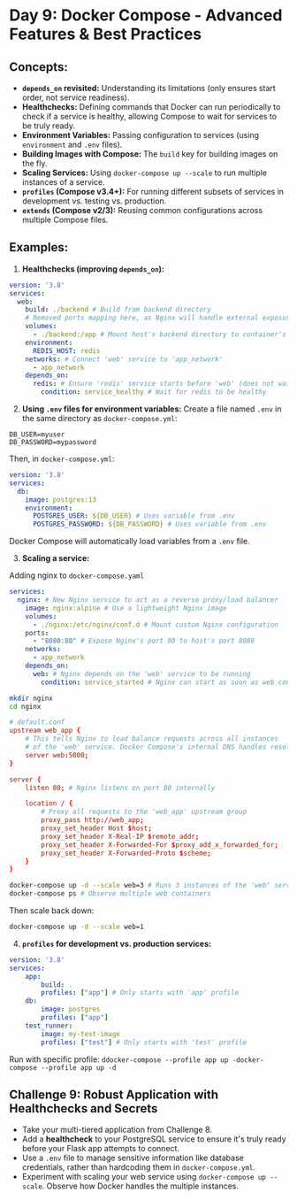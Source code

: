 # Day 9: Docker Compose - Advanced Features & Best Practices

## **Concepts:**

  * **`depends_on` revisited:** Understanding its limitations (only ensures start order, not service readiness).
  * **Healthchecks:** Defining commands that Docker can run periodically to check if a service is healthy, allowing Compose to wait for services to be truly ready.
  * **Environment Variables:** Passing configuration to services (using `environment` and `.env` files).
  * **Building Images with Compose:** The `build` key for building images on the fly.
  * **Scaling Services:** Using `docker-compose up --scale` to run multiple instances of a service.
  * **`profiles` (Compose v3.4+):** For running different subsets of services in development vs. testing vs. production.
  * **`extends` (Compose v2/3):** Reusing common configurations across multiple Compose files.

## **Examples:**

1.  **Healthchecks (improving `depends_on`):**
```yaml
version: '3.8'
services:
  web:
    build: ./backend # Build from backend directory
    # Removed ports mapping here, as Nginx will handle external exposure
    volumes:
      - ./backend:/app # Mount host's backend directory to container's /app
    environment:
      REDIS_HOST: redis
    networks: # Connect 'web' service to 'app_network'
      - app_network
    depends_on:
      redis: # Ensure 'redis' service starts before 'web' (does not wait for readiness)
        condition: service_healthy # Wait for redis to be healthy
```

2.  **Using `.env` files for environment variables:**
Create a file named `.env` in the same directory as `docker-compose.yml`:
```
DB_USER=myuser
DB_PASSWORD=mypassword
```
Then, in `docker-compose.yml`:
```yaml
version: '3.8'
services:
  db:
    image: postgres:13
    environment:
      POSTGRES_USER: ${DB_USER} # Uses variable from .env
      POSTGRES_PASSWORD: ${DB_PASSWORD} # Uses variable from .env
```
Docker Compose will automatically load variables from a `.env` file.

3.  **Scaling a service:**

Adding nginx to `docker-compose.yaml`
```yaml
services:
  nginx: # New Nginx service to act as a reverse proxy/load balancer
    image: nginx:alpine # Use a lightweight Nginx image
    volumes:
      - ./nginx:/etc/nginx/conf.d # Mount custom Nginx configuration
    ports:
      - "8080:80" # Expose Nginx's port 80 to host's port 8080
    networks:
      - app_network
    depends_on:
      web: # Nginx depends on the 'web' service to be running
        condition: service_started # Nginx can start as soon as web containers are started
```

```sh
mkdir nginx
cd nginx
```

```conf
# default.conf
upstream web_app {
    # This tells Nginx to load balance requests across all instances
    # of the 'web' service. Docker Compose's internal DNS handles resolution.
    server web:5000;
}

server {
    listen 80; # Nginx listens on port 80 internally

    location / {
        # Proxy all requests to the 'web_app' upstream group
        proxy_pass http://web_app;
        proxy_set_header Host $host;
        proxy_set_header X-Real-IP $remote_addr;
        proxy_set_header X-Forwarded-For $proxy_add_x_forwarded_for;
        proxy_set_header X-Forwarded-Proto $scheme;
    }
}
```


```bash
docker-compose up -d --scale web=3 # Runs 3 instances of the 'web' service
docker-compose ps # Observe multiple web containers
```

Then scale back down:
```bash
docker-compose up -d --scale web=1
```

4.  **`profiles` for development vs. production services:**
```yaml
version: '3.8'
services:
    app:
        build: .
        profiles: ["app"] # Only starts with 'app' profile
    db:
        image: postgres
        profiles: ["app"]
    test_runner:
        image: my-test-image
        profiles: ["test"] # Only starts with 'test' profile
```
Run with specific profile: `ddocker-compose --profile app up -docker-compose --profile app up -d`

## **Challenge 9: Robust Application with Healthchecks and Secrets**

  * Take your multi-tiered application from Challenge 8.
  * Add a **healthcheck** to your PostgreSQL service to ensure it's truly ready before your Flask app attempts to connect.
  * Use a `.env` file to manage sensitive information like database credentials, rather than hardcoding them in `docker-compose.yml`.
  * Experiment with scaling your web service using `docker-compose up --scale`. Observe how Docker handles the multiple instances.

